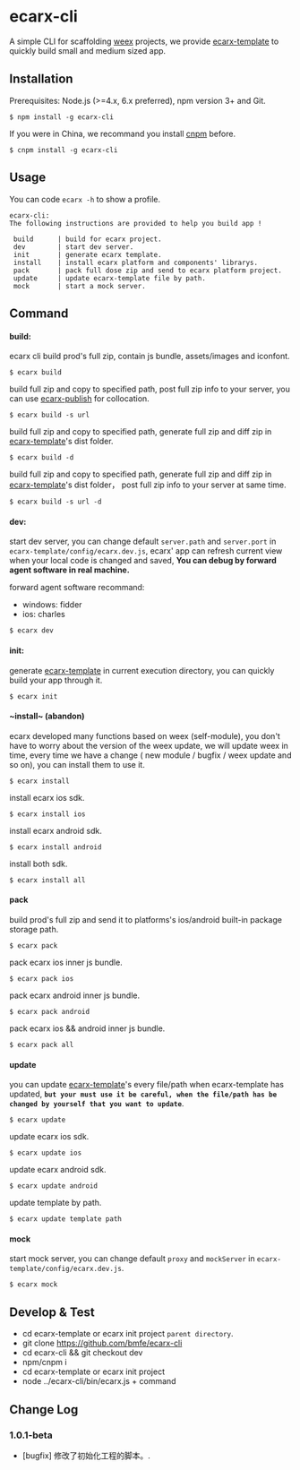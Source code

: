 # ecarx-cli
A simple CLI for scaffolding [weex](http://weex.apache.org/cn/) projects, we provide [ecarx-template](https://github.com/bmfe/ecarx-template) to quickly build small and medium sized app.

## Installation
Prerequisites: Node.js (>=4.x, 6.x preferred), npm version 3+ and Git.

```
$ npm install -g ecarx-cli
```

If you were in China, we recommand you install [cnpm](https://npm.taobao.org/) before.

```
$ cnpm install -g ecarx-cli
```

## Usage
You can code `ecarx -h` to show a profile.
```
ecarx-cli:
The following instructions are provided to help you build app !

 build      | build for ecarx project.
 dev        | start dev server.
 init       | generate ecarx template.
 install    | install ecarx platform and components' librarys.
 pack       | pack full dose zip and send to ecarx platform project.
 update     | update ecarx-template file by path.
 mock       | start a mock server.
```

## Command
#### **build**: 

ecarx cli build prod's full zip, contain js bundle, assets/images and iconfont. 
```
$ ecarx build
```
build full zip and copy to specified path, post full zip info to your server, you can use [ecarx-publish](https://github.com/bmfe/ecarx-publish) for collocation.
```
$ ecarx build -s url
```
build full zip and copy to specified path, generate full zip and diff zip in  [ecarx-template](https://github.com/bmfe/ecarx-template)'s dist folder.
```
$ ecarx build -d
```
build full zip and copy to specified path, generate full zip and diff zip in  [ecarx-template](https://github.com/bmfe/ecarx-template)'s dist folder， post full zip info to your server at same time.
```
$ ecarx build -s url -d
```
#### **dev**:

start dev server, you can change default `server.path` and `server.port` in `ecarx-template/config/ecarx.dev.js`, ecarx' app can refresh current view when your local code is changed and saved, **You can debug by forward agent software in real machine.**

forward agent software recommand:

* windows: fidder
* ios: charles

```
$ ecarx dev
```
#### **init**:

generate [ecarx-template](https://github.com/bmfe/ecarx-template) in current execution directory, you can quickly build your app through
 it.
```
$ ecarx init
```
#### **~install~** (abandon)

ecarx developed many functions based on weex (self-module), you don't have to worry about the version of the weex update, we will update weex in time, every time we have a change ( new module / bugfix / weex update and so on), you can install them to use it.
```
$ ecarx install
```

install ecarx ios sdk.
```
$ ecarx install ios
```
install ecarx android sdk.
```
$ ecarx install android
```
install both sdk.
```
$ ecarx install all
```
#### **pack**
build prod's full zip and send it to platforms's ios/android built-in package storage path.
```
$ ecarx pack
```

pack ecarx ios inner js bundle.
```
$ ecarx pack ios
```
pack ecarx android inner js bundle.
```
$ ecarx pack android 
```
pack ecarx ios && android inner js bundle.
```
$ ecarx pack all
```
#### **update**
you can update [ecarx-template](https://github.com/bmfe/ecarx-template)'s every file/path when ecarx-template has updated, **`but your must use it be careful, when the file/path has be changed by yourself that you want to update`**. 
```
$ ecarx update
```

update ecarx ios sdk.
```
$ ecarx update ios
```
update ecarx android sdk.
```
$ ecarx update android 
```
update template by path.
```
$ ecarx update template path
```
#### **mock**
start mock server, you can change default `proxy` and `mockServer` in `ecarx-template/config/ecarx.dev.js`.
```
$ ecarx mock
```

## Develop & Test

* cd ecarx-template or ecarx init project `parent directory`.
* git clone https://github.com/bmfe/ecarx-cli
* cd ecarx-cli && git checkout dev
* npm/cnpm i
* cd ecarx-template or ecarx init project
* node ../ecarx-cli/bin/ecarx.js + command

## Change Log

### 1.0.1-beta
* [bugfix]  修改了初始化工程的脚本。.